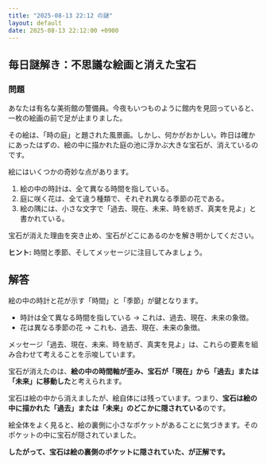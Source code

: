 ```yaml
---
title: "2025-08-13 22:12 の謎"
layout: default
date: 2025-08-13 22:12:00 +0900
---
```

## 毎日謎解き：不思議な絵画と消えた宝石

### 問題

あなたは有名な美術館の警備員。今夜もいつものように館内を見回っていると、一枚の絵画の前で足が止まりました。

その絵は、「時の庭」と題された風景画。しかし、何かがおかしい。昨日は確かにあったはずの、絵の中に描かれた庭の池に浮かぶ大きな宝石が、消えているのです。

絵にはいくつかの奇妙な点があります。

1.  絵の中の時計は、全て異なる時間を指している。
2.  庭に咲く花は、全て違う種類で、それぞれ異なる季節の花である。
3.  絵の隅には、小さな文字で「過去、現在、未来、時を紡ぎ、真実を見よ」と書かれている。

宝石が消えた理由を突き止め、宝石がどこにあるのかを解き明かしてください。

**ヒント:** 時間と季節、そしてメッセージに注目してみましょう。

## 解答

絵の中の時計と花が示す「時間」と「季節」が鍵となります。

*   時計は全て異なる時間を指している → これは、過去、現在、未来の象徴。
*   花は異なる季節の花 → これも、過去、現在、未来の象徴。

メッセージ「過去、現在、未来、時を紡ぎ、真実を見よ」は、これらの要素を組み合わせて考えることを示唆しています。

宝石が消えたのは、**絵の中の時間軸が歪み、宝石が「現在」から「過去」または「未来」に移動した**と考えられます。

宝石は絵の中から消えましたが、絵自体には残っています。つまり、**宝石は絵の中に描かれた「過去」または「未来」のどこかに隠されている**のです。

絵全体をよく見ると、絵の裏側に小さなポケットがあることに気づきます。そのポケットの中に宝石が隠されていました。

**したがって、宝石は絵の裏側のポケットに隠されていた、が正解です。**
